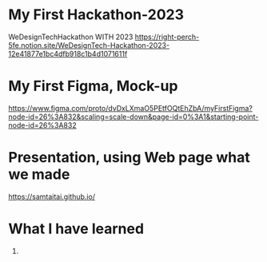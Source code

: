 # My First Hackathon-2023
WeDesignTechHackathon WITH 2023
https://right-perch-5fe.notion.site/WeDesignTech-Hackathon-2023-12e41877e1bc4dfb918c1b4d1071611f

# My First Figma, Mock-up 
https://www.figma.com/proto/dvDxLXmaO5PEtfOQtEhZbA/myFirstFigma?node-id=26%3A832&scaling=scale-down&page-id=0%3A1&starting-point-node-id=26%3A832

# Presentation, using Web page what we made
https://samtaitai.github.io/

# What I have learned
1.
